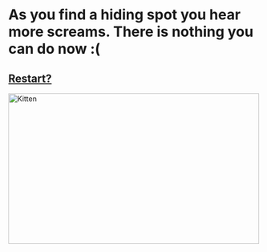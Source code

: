 # As you find a hiding spot you hear more screams. There is nothing you can do now :( 

## [Restart?](../../../README.md)

<img src="https://encrypted-tbn0.gstatic.com/images?q=tbn:ANd9GcTCMkTPou-TsYjAkEYW62atyAQ7NxiZw1R3M8OFe1k0wnWnoSoX&s" alt="Kitten"
	title="A cute kitten" width="500" height="300" />
